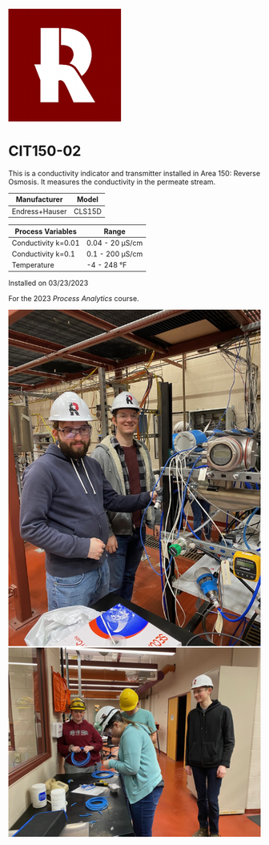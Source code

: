 ![RHITlogo](https://raw.githubusercontent.com/henthornlab/CIT150-02/main/RHITlogo.png)
# CIT150-02
This is a conductivity indicator and transmitter installed in Area 150: Reverse Osmosis. It measures the conductivity in the permeate stream.


| Manufacturer      | Model |
| ----------- | ----------- |
| Endress+Hauser      | CLS15D       |

| Process Variables      | Range | 
| ----------- | ----------- |
| Conductivity k=0.01     | 0.04 - 20 µS/cm       |
| Conductivity k=0.1  | 0.1 - 200 µS/cm        |
|Temperature| -4 - 248 °F|

Installed on 03/23/2023

For the 2023 *Process Analytics* course.

![Photo 1](https://raw.githubusercontent.com/henthornlab/CIT150-02/main/cit150-02-install-1.jpeg)
![Photo 2](https://raw.githubusercontent.com/henthornlab/CIT150-02/main/cit150-02-install-4.jpeg)
